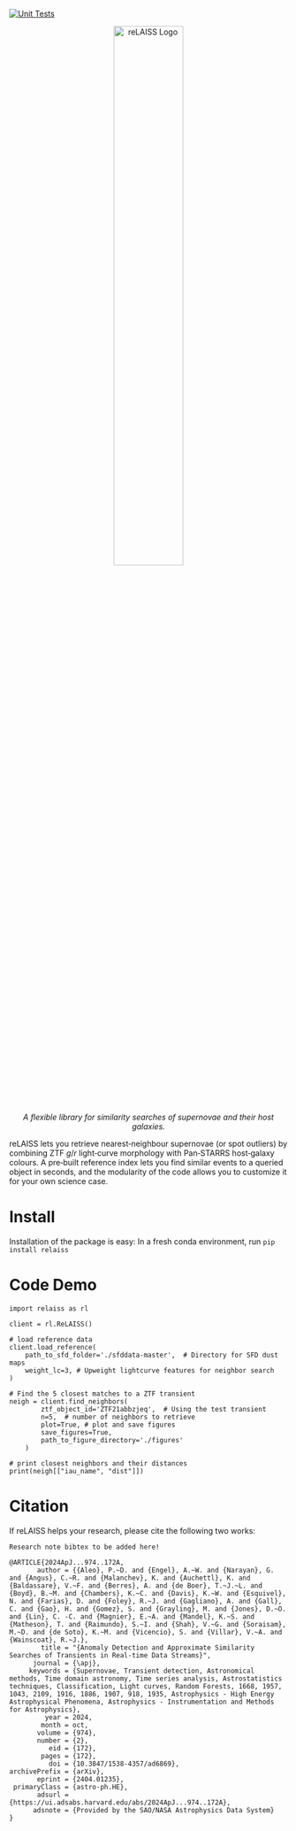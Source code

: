 [![Unit Tests](https://github.com/evan-reynolds/re-laiss/actions/workflows/ci.yml/badge.svg)](https://github.com/evan-reynolds/re-laiss/actions/workflows/ci.yml)

<p align="center">
  <img src="https://github.com/evan-reynolds/re-laiss/blob/main/static/reLAISS_logo.png" style="width: 50%;" alt="reLAISS Logo">
</p>

<p align="center">
  <em>A flexible library for similarity searches of supernovae and their host galaxies.</em>
</p>

reLAISS lets you retrieve nearest‑neighbour supernovae (or spot outliers) by combining ZTF $g/r$ light‑curve morphology with Pan‑STARRS host‑galaxy colours. A pre‑built reference index lets you find similar events to a queried object in seconds, and the modularity of the code allows you to customize it for your own science case.

# Install

Installation of the package is easy: In a fresh conda environment, run `pip install relaiss`


# Code Demo
```
import relaiss as rl

client = rl.ReLAISS()

# load reference data
client.load_reference(
    path_to_sfd_folder='./sfddata-master',  # Directory for SFD dust maps
    weight_lc=3, # Upweight lightcurve features for neighbor search
)

# Find the 5 closest matches to a ZTF transient
neigh = client.find_neighbors(
        ztf_object_id='ZTF21abbzjeq',  # Using the test transient
        n=5,  # number of neighbors to retrieve
        plot=True, # plot and save figures
        save_figures=True,
        path_to_figure_directory='./figures'
    )

# print closest neighbors and their distances
print(neigh[["iau_name", "dist"]])
```

# Citation

If reLAISS helps your research, please cite the following two works:

```
Research note bibtex to be added here!

@ARTICLE{2024ApJ...974..172A,
       author = {{Aleo}, P.~D. and {Engel}, A.~W. and {Narayan}, G. and {Angus}, C.~R. and {Malanchev}, K. and {Auchettl}, K. and {Baldassare}, V.~F. and {Berres}, A. and {de Boer}, T.~J.~L. and {Boyd}, B.~M. and {Chambers}, K.~C. and {Davis}, K.~W. and {Esquivel}, N. and {Farias}, D. and {Foley}, R.~J. and {Gagliano}, A. and {Gall}, C. and {Gao}, H. and {Gomez}, S. and {Grayling}, M. and {Jones}, D.~O. and {Lin}, C. -C. and {Magnier}, E.~A. and {Mandel}, K.~S. and {Matheson}, T. and {Raimundo}, S.~I. and {Shah}, V.~G. and {Soraisam}, M.~D. and {de Soto}, K.~M. and {Vicencio}, S. and {Villar}, V.~A. and {Wainscoat}, R.~J.},
        title = "{Anomaly Detection and Approximate Similarity Searches of Transients in Real-time Data Streams}",
      journal = {\apj},
     keywords = {Supernovae, Transient detection, Astronomical methods, Time domain astronomy, Time series analysis, Astrostatistics techniques, Classification, Light curves, Random Forests, 1668, 1957, 1043, 2109, 1916, 1886, 1907, 918, 1935, Astrophysics - High Energy Astrophysical Phenomena, Astrophysics - Instrumentation and Methods for Astrophysics},
         year = 2024,
        month = oct,
       volume = {974},
       number = {2},
          eid = {172},
        pages = {172},
          doi = {10.3847/1538-4357/ad6869},
archivePrefix = {arXiv},
       eprint = {2404.01235},
 primaryClass = {astro-ph.HE},
       adsurl = {https://ui.adsabs.harvard.edu/abs/2024ApJ...974..172A},
      adsnote = {Provided by the SAO/NASA Astrophysics Data System}
}
```
